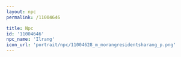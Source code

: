```yaml
---
layout: npc
permalink: /11004646

title: Npc
id: '11004646'
npc_name: 'Ilrang'
icon_url: 'portrait/npc/11004628_m_morangresidentsharang_p.png'
---
```

